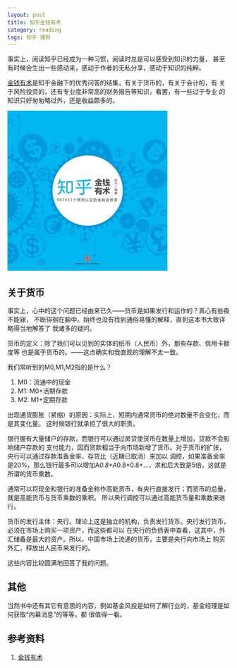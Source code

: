 ```yaml
---
layout: post
title: 知乎金钱有术
category: reading
tags: 知乎 理财
---
```


事实上，阅读知乎已经成为一种习惯，阅读时总是可以感受到知识的力量，
甚至有时候会生出一些感动来，感动于作者的无私分享，感动于知识的纯粹。

[金钱有术][金钱有术]是知乎金融下的优秀问答的结集，有关于货币的，有关于会计的，有
关于风险投资的，还有专业度非常高的财务报告等知识，看罢，有一些过于专业
的知识只好匆匆略过外，还是收益颇多的。

![zhihu](/assets/images/jinqian.jpg)

## 关于货币

事实上，心中的这个问题已经由来已久——货币是如果发行和运作的？真心有些夜不能寐，
不断徘徊在脑中。始终也没有找到通俗易懂的解释，直到这本书大致详略得当地解答了
我诸多的疑问。

货币的定义：除了我们可以见到的实体的纸币（人民币）外，那些存款、信用卡额度等
也是属于货币的。——这点确实和我直观的理解不太一致。

我们常听到的M0,M1,M2指的是什么？

1. M0：流通中的现金
2. M1: M0+活期存款
3. M2: M1+定期存款

出现通货膨胀（紧缩）的原因：实际上，短期内通常货币的绝对数量不会变化，而是其变化量。
这时候银行就承担了很大的职责。

银行握有大量储户的存款，而银行可以通过房贷使货币在数量上增加，贷款不会影响储户存款的
支付能力，因而贷款相当于向市场新增了货币。对于货币的扩张，央行可以通过存款准备金率、存贷比（近期已取消）来加以
调控，如果准备金率是20%，那么银行最多可以增加A*0.8+A*0.8*0.8+...，求和后大致是5倍，这就是
所谓的货币乘数。

通常可以将现金和银行的准备金称作高能货币，有央行直接发行；而货币的总量，就是高能货币与货币乘数的乘积。
所以央行调控可以通过高能货币量和乘数来进行。

货币的发行主体：央行。理论上这是独立的机构，负责发行货币。央行发行货币，必须在市场上购买一项资产，而这些都可以
在央行的负债表中查看，这其中，外汇储备是最大的资产。所以，中国市场上流通的货币，主要是央行向市场上
购买外汇，释放出人民币来发行的。

这些内容比较圆满地回答了我的问题。

## 其他

当然书中还有其它有意思的内容，例如基金风投是如何了解行业的，基金经理是如何获取“内幕消息”的等等，都
很值得一看。


## 参考资料
1. [金钱有术][金钱有术]


[金钱有术]: http://book.douban.com/subject/26237302/

